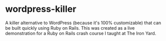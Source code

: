 # wordpress-killer
 A killer alternative to WordPress (because it's 100% customizable) that can be built quickly using Ruby on Rails. This was created as a live demonstration for a Ruby on Rails crash course I taught at The Iron Yard.
